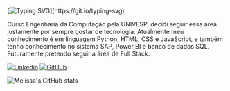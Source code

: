 [![Typing SVG](https://readme-typing-svg.demolab.com?font=Fira+Code&weight=420&pause=1000&color=7F00E4&random=false&width=435&lines=Oi!+Eu+sou+a+Melissa!)](https://git.io/typing-svg)

Curso Engenharia da Computação pela UNIVESP, decidi seguir essa área justamente por sempre gostar de tecnologia. Atualmente meu conhecimento é em linguagem Python, HTML, CSS e JavaScript, e também tenho conhecimento no sistema SAP, Power BI e banco de dados SQL. Futuramente pretendo seguir a área de Full Stack. 

[![Linkedin](https://img.shields.io/badge/LinkedIn-0077B5?style=for-the-badge&logo=linkedin&logoColor=white)](https://www.linkedin.com/in/melissacparton/) [![GitHub](https://img.shields.io/badge/GitHub-100000?style=for-the-badge&logo=github&logoColor=white)](https://github.com/monkamoon)

![Melissa's GitHub stats](https://github-readme-stats.vercel.app/api?username=Melissa&show_icons=true&theme=midnight-purple)
